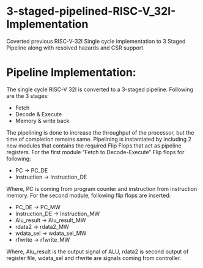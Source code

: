 # 3-staged-pipelined-RISC-V_32I-Implementation
Coverted previous RISC-V-32I Single cycle implementation to 3 Staged Pipeline along with resolved hazards and CSR support.

# Pipeline Implementation: 
The single cycle RISC-V 32I is converted to a 3-staged pipeline. Following are the 3 stages: 
* Fetch
* Decode & Execute
* Memory & write back 

The pipelining is done to increase the throughput of the processor, but the time of completion remains same. Pipelining is instantiated by including 2 new modules that contains the required Flip Flops that act as pipeline registers. For the first module “Fetch to Decode-Execute” Flip flops for following:
* PC -> PC_DE
* Instruction -> Instruction_DE

Where, PC is coming from program counter and instruction from instruction memory. For the second module, following flip flops are inserted:
* PC_DE -> PC_MW
* Instruction_DE -> Instruction_MW
* Alu_result -> Alu_result_MW
* rdata2 -> rdata2_MW
* wdata_sel -> wdata_sel_MW
* rfwrite -> rfwrite_MW

Where, Alu_result is the output signal of ALU, rdata2 is second output of register file, wdata_sel and rfwrite are signals coming from controller. 
